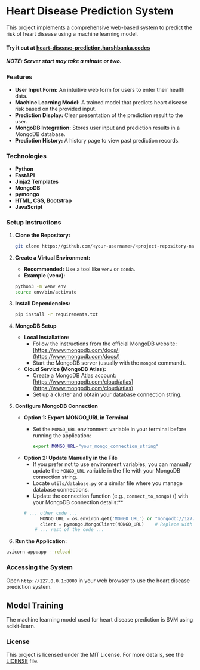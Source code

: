 # Heart Disease Prediction System

This project implements a comprehensive web-based system to predict the risk of heart disease using a machine learning model. 
#### Try it out at [heart-disease-prediction.harshbanka.codes](https://heart-disease-prediction.harshbanka.codes/)
##### NOTE: Server start may take a minute or two.

### Features

* **User Input Form:**  An intuitive web form for users to enter their health data.  
* **Machine Learning Model:**  A trained model that predicts heart disease risk based on the provided input. 
* **Prediction Display:**  Clear presentation of the prediction result to the user.
* **MongoDB Integration:**  Stores user input and prediction results in a MongoDB database.
* **Prediction History:**  A history page to view past prediction records.

### Technologies

* **Python**
* **FastAPI**
* **Jinja2 Templates**
* **MongoDB**
* **pymongo**
* **HTML, CSS, Bootstrap**
* **JavaScript**

### Setup Instructions

1. **Clone the Repository:**
   ```bash
   git clone https://github.com/<your-username>/<project-repository-name>
   ```

2. **Create a Virtual Environment:**
    *  **Recommended:** Use a tool like `venv` or `conda`.
    *  **Example (venv):** 
      ```bash
      python3 -m venv env
      source env/bin/activate 
      ```

3. **Install Dependencies:**
   ```bash
   pip install -r requirements.txt
   ```

4. **MongoDB Setup**
   * **Local Installation:**
      *   Follow the instructions from the official MongoDB website: [https://www.mongodb.com/docs/](https://www.mongodb.com/docs/)
      *   Start the MongoDB server (usually with the `mongod` command).
   * **Cloud Service (MongoDB Atlas):** 
      *   Create a MongoDB Atlas account: [https://www.mongodb.com/cloud/atlas](https://www.mongodb.com/cloud/atlas)
      *   Set up a cluster and obtain your database connection string.

5. **Configure MongoDB Connection**
    * **Option 1: Export MONGO_URL in Terminal**
      *   Set the `MONGO_URL` environment variable in your terminal before running the application:

          ```bash
          export MONGO_URL="your_mongo_connection_string"
          ```
   * **Option 2: Update Manually in the File**
      *   If you prefer not to use environment variables, you can manually update the `MONGO_URL` variable in the file with your MongoDB connection string.
      *   Locate `utils/database.py` or a similar file where you manage database connections.
      *   Update the connection function (e.g., `connect_to_mongo()`) with your MongoDB connection details:** 
      ```python
      # ... other code ...
            MONGO_URL = os.environ.get('MONGO_URL') or "mongodb://127.0.0.1:27017/"
            client = pymongo.MongoClient(MONGO_URL)    # Replace with your connection string 
          # ... rest of the code ... 
      ```

6.  **Run the Application:**
   ```bash
   uvicorn app:app --reload 
   ```

### Accessing the System

Open `http://127.0.0.1:8000` in your web browser to use the heart disease prediction system.

## Model Training
The machine learning model used for heart disease prediction is SVM using scikit-learn.

### License
This project is licensed under the MIT License. For more details, see the [LICENSE](LICENSE) file.
